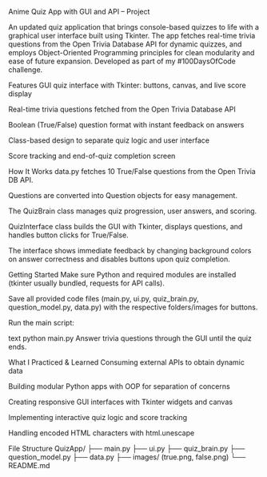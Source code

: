 Anime Quiz App with GUI and API – Project

An updated quiz application that brings console-based quizzes to life with a graphical user interface built using Tkinter. The app fetches real-time trivia questions from the Open Trivia Database API for dynamic quizzes, and employs Object-Oriented Programming principles for clean modularity and ease of future expansion. Developed as part of my #100DaysOfCode challenge.

Features
GUI quiz interface with Tkinter: buttons, canvas, and live score display

Real-time trivia questions fetched from the Open Trivia Database API

Boolean (True/False) question format with instant feedback on answers

Class-based design to separate quiz logic and user interface

Score tracking and end-of-quiz completion screen

How It Works
data.py fetches 10 True/False questions from the Open Trivia DB API.

Questions are converted into Question objects for easy management.

The QuizBrain class manages quiz progression, user answers, and scoring.

QuizInterface class builds the GUI with Tkinter, displays questions, and handles button clicks for True/False.

The interface shows immediate feedback by changing background colors on answer correctness and disables buttons upon quiz completion.

Getting Started
Make sure Python and required modules are installed (tkinter usually bundled, requests for API calls).

Save all provided code files (main.py, ui.py, quiz_brain.py, question_model.py, data.py) with the respective folders/images for buttons.

Run the main script:

text
python main.py
Answer trivia questions through the GUI until the quiz ends.

What I Practiced & Learned
Consuming external APIs to obtain dynamic data

Building modular Python apps with OOP for separation of concerns

Creating responsive GUI interfaces with Tkinter widgets and canvas

Implementing interactive quiz logic and score tracking

Handling encoded HTML characters with html.unescape

File Structure
QuizApp/
├── main.py
├── ui.py
├── quiz_brain.py
├── question_model.py
├── data.py
├── images/ (true.png, false.png)
└── README.md